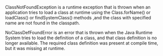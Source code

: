 ClassNotFoundException is a runtime exception that is thrown when an application tries to load a class at runtime using the Class.forName() or loadClass() or findSystemClass() methods ,and the class with specified name are not found in the classpath. 

NoClassDefFoundError is an error that is thrown when the Java Runtime System tries to load the definition of a class, and that class definition is no longer available. The required class definition was present at compile time, but it was missing at runtime. 